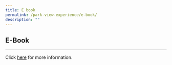 ```yaml
---
title: E book
permalink: /park-view-experience/e-book/
description: ""
---
```

## E-Book
---

Click [here](https://fliphtml5.com/xvxdz/pgha) for more information.